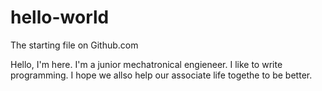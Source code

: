 # hello-world
The starting file on Github.com

Hello, I'm here. I'm a junior mechatronical engieneer. I like to write programming.
I hope we allso help our associate life togethe to be better.
